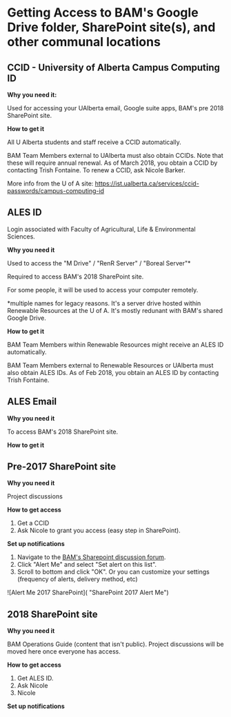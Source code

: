 Getting Access to BAM's Google Drive folder, SharePoint site(s), and other communal locations
=====================

## CCID - University of Alberta Campus Computing ID

**Why you need it:**

Used for accessing your UAlberta email, Google suite apps,  BAM's pre 2018 SharePoint site.

**How to get it**

All U Alberta students and staff receive a CCID automatically. 

BAM Team Members external to UAlberta must also obtain CCIDs. Note that these will require annual renewal.  As of March 2018, you obtain a CCID by contacting Trish Fontaine.  To renew a CCID, ask Nicole Barker. 

More info from the U of A site: https://ist.ualberta.ca/services/ccid-passwords/campus-computing-id



## ALES ID

Login associated with Faculty of Agricultural, Life & Environmental Sciences.   

**Why you need it**

Used to access the "M Drive" / "RenR Server" / "Boreal Server"*

Required to access BAM's 2018 SharePoint site. 

For some people, it will be used to access your computer remotely.

*multiple names for legacy reasons. It's a server drive hosted within Renewable Resources at the U of A. It's mostly redunant with BAM's shared Google Drive. 

**How to get it**

BAM Team Members within Renewable Resources might receive an ALES ID automatically.  

BAM Team Members external to Renewable Resources or UAlberta must also obtain ALES IDs. As of Feb 2018, you obtain an ALES ID by contacting Trish Fontaine.

## ALES Email 

**Why you need it**

To access BAM's 2018 SharePoint site. 

**How to get it**

## Pre-2017 SharePoint site

**Why you need it**

Project discussions

**How to get access**

1. Get a CCID
2. Ask Nicole to grant you access (easy step in SharePoint). 

**Set up notifications**

1. Navigate to the [BAM's Sharepoint discussion forum](https://sharepoint.ualberta.ca/bam/teamsite/Lists/ProjectDiscussion/AllItems.aspx).
2. Click "Alert Me" and select "Set alert on this list".
3. Scroll to bottom and click "OK". Or you can customize your settings (frequency of alerts, delivery method, etc)

![Alert Me 2017 SharePoint]( "SharePoint 2017 Alert Me")


## 2018 SharePoint site

**Why you need it**

BAM Operations Guide (content that isn't public). 
Project discussions will be moved here once everyone has access. 

**How to get access**

1. Get ALES ID.
2. Ask Nicole
3. Nicole 

**Set up notifications**